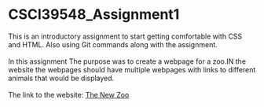 # CSCI39548_Assignment1
This is an introductory assignment to start getting comfortable with CSS and HTML. Also using Git commands along with the assignment. <br/><br/>
In this assignment The purpose was to create a webpage for a zoo.IN the website the webpages should have multiple webpages with links to different animals that would be displayed.<br/><br/>
The link to the website: [The New Zoo](https://shihabislam789.github.io/CSCI39548_Assignment1/basic-website.html)
